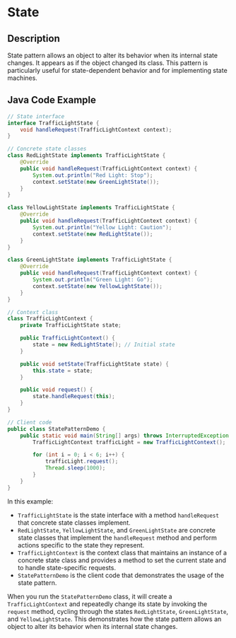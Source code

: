 # State

## Description

State pattern allows an object to alter its behavior when its internal state changes. It appears as if the object changed its class. This pattern is particularly useful for state-dependent behavior and for implementing state machines.

## Java Code Example

```java
// State interface
interface TrafficLightState {
    void handleRequest(TrafficLightContext context);
}

// Concrete state classes
class RedLightState implements TrafficLightState {
    @Override
    public void handleRequest(TrafficLightContext context) {
        System.out.println("Red Light: Stop");
        context.setState(new GreenLightState());
    }
}

class YellowLightState implements TrafficLightState {
    @Override
    public void handleRequest(TrafficLightContext context) {
        System.out.println("Yellow Light: Caution");
        context.setState(new RedLightState());
    }
}

class GreenLightState implements TrafficLightState {
    @Override
    public void handleRequest(TrafficLightContext context) {
        System.out.println("Green Light: Go");
        context.setState(new YellowLightState());
    }
}

// Context class
class TrafficLightContext {
    private TrafficLightState state;

    public TrafficLightContext() {
        state = new RedLightState(); // Initial state
    }

    public void setState(TrafficLightState state) {
        this.state = state;
    }

    public void request() {
        state.handleRequest(this);
    }
}

// Client code
public class StatePatternDemo {
    public static void main(String[] args) throws InterruptedException {
        TrafficLightContext trafficLight = new TrafficLightContext();

        for (int i = 0; i < 6; i++) {
            trafficLight.request();
            Thread.sleep(1000);
        }
    }
}
```

In this example:

* `TrafficLightState` is the state interface with a method `handleRequest` that concrete state classes implement.
* `RedLightState`, `YellowLightState`, and `GreenLightState` are concrete state classes that implement the `handleRequest` method and perform actions specific to the state they represent.
* `TrafficLightContext` is the context class that maintains an instance of a concrete state class and provides a method to set the current state and to handle state-specific requests.
* `StatePatternDemo` is the client code that demonstrates the usage of the state pattern.

When you run the `StatePatternDemo` class, it will create a `TrafficLightContext` and repeatedly change its state by invoking the `request` method, cycling through the states `RedLightState`, `GreenLightState`, and `YellowLightState`. This demonstrates how the state pattern allows an object to alter its behavior when its internal state changes.

